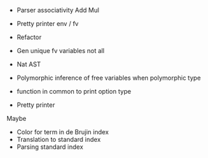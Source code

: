- Parser associativity Add Mul
- Pretty printer env / fv
- Refactor
- Gen unique fv variables not all

- Nat AST

- Polymorphic inference of free variables when polymorphic type
- function in common to print option type
- Pretty printer


Maybe
- Color for term in de Brujin index
- Translation to standard index
- Parsing standard index

